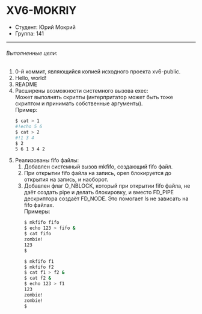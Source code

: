 # XV6-MOKRIY

- Студент: Юрий Мокрий
- Группа: 141
---

###### Выполненные цели:
1.  0-й коммит, являющийся копией исходного проекта xv6-public.
2.  Hello, world!
3.  README
4.  Расширены возможности системного вызова exec:  
Может выполнять скрипты (интерпритатор может быть тоже скриптом и принимать собственные аргументы).  
Пример:  
    ```sh
    $ cat > 1  
    #!echo 5 6  
    $ cat > 2  
    #!1 3 4  
    $ 2  
    5 6 1 3 4 2
    ```
5. Реализованы fifo файлы: 
    1. Добавлен системный вызов mkfifo, создающий fifo файл.
    2. При открытии fifo файла на запись, open блокируется до открытия на запись, и наоборот.
    3. Добавлен флаг O_NBLOCK, который при открытии fifo файла, не даёт создать pipe и делать блокировку, и вместо FD_PIPE дескриптора создаёт FD_NODE. Это помогает ls не зависать на fifo файлах.  
Примеры:  
        ```bash
        $ mkfifo fifo
        $ echo 123 > fifo &
        $ cat fifo
        zombie!
        123
        $
        ```
        ```bash
        $ mkfifo f1
        $ mkfifo f2
        $ cat f1 > f2 &
        $ cat f2 &
        $ echo 123 > f1
        123
        zombie!
        zombie!
        $
        ```
        

